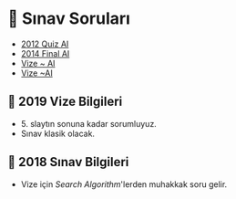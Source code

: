 # 📃 Sınav Soruları

<!--YPackage.YGitbookIntegration-tarafından-otomatik-oluşturulmuştur-->

- [2012 Quiz AI](2012%20Quiz%20AI.pdf)
- [2014 Final AI](2014%20Final%20AI.pdf)
- [Vize ~ AI](Vize%20~%20AI.pdf)
- [Vize ~AI](Vize%20~AI.pdf)

<!--YPackage.YGitbookIntegration-tarafından-otomatik-oluşturulmuştur-->

## 📅 2019 Vize Bilgileri

-  5\. slaytın sonuna kadar sorumluyuz.
- Sınav klasik olacak.

## 📅 2018 Sınav Bilgileri

- Vize için *Search Algorithm*'lerden muhakkak soru gelir.

